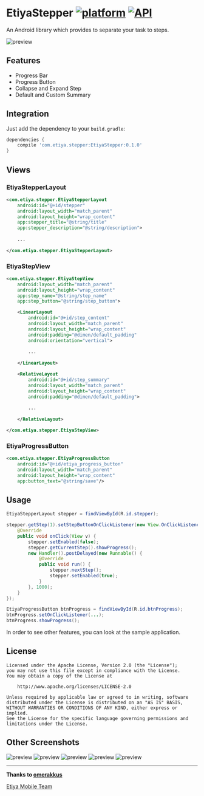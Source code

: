 # EtiyaStepper [![platform](https://img.shields.io/badge/platform-Android-yellow.svg)](https://www.android.com) [![API](https://img.shields.io/badge/API-15%2B-brightgreen.svg?style=flat)](https://android-arsenal.com/api?level=15)

An Android library which provides to separate your task to steps.

![preview](https://github.com/wmramazan/EtiyaStepper/blob/master/device-2018-06-12-141714.png)

## Features
- Progress Bar
- Progress Button
- Collapse and Expand Step
- Default and Custom Summary

## Integration
Just add the dependency to your `build.gradle`:

```groovy
dependencies {
    compile 'com.etiya.stepper:EtiyaStepper:0.1.0'
}
```

## Views

### EtiyaStepperLayout
```xml
<com.etiya.stepper.EtiyaStepperLayout
    android:id="@+id/stepper"
    android:layout_width="match_parent"
    android:layout_height="wrap_content"
    app:stepper_title="@string/title"
    app:stepper_description="@string/description">
    
    ...
    
</com.etiya.stepper.EtiyaStepperLayout>
```

### EtiyaStepView
```xml
<com.etiya.stepper.EtiyaStepView
    android:layout_width="match_parent"
    android:layout_height="wrap_content"
    app:step_name="@string/step_name"
    app:step_button="@string/step_button">

    <LinearLayout
        android:id="@+id/step_content"
        android:layout_width="match_parent"
        android:layout_height="wrap_content"
        android:padding="@dimen/default_padding"
        android:orientation="vertical">
        
        ...
       
    </LinearLayout>

    <RelativeLayout
        android:id="@+id/step_summary"
        android:layout_width="match_parent"
        android:layout_height="wrap_content"
        android:padding="@dimen/default_padding">
        
        ...
        
    </RelativeLayout>

</com.etiya.stepper.EtiyaStepView>
```

### EtiyaProgressButton
```xml
<com.etiya.stepper.EtiyaProgressButton
    android:id="@+id/etiya_progress_button"
    android:layout_width="match_parent"
    android:layout_height="wrap_content"
    app:button_text="@string/save"/>
```

## Usage
```java
EtiyaStepperLayout stepper = findViewById(R.id.stepper);

stepper.getStep(1).setStepButtonOnClickListener(new View.OnClickListener() {
    @Override
    public void onClick(View v) {
        stepper.setEnabled(false);
        stepper.getCurrentStep().showProgress();
        new Handler().postDelayed(new Runnable() {
            @Override
            public void run() {
                stepper.nextStep();
                stepper.setEnabled(true);
            }
        }, 1000);
    }
});
```

```java
EtiyaProgressButton btnProgress = findViewById(R.id.btnProgress);
btnProgress.setOnClickListener(...);
btnProgress.showProgress();
```

In order to see other features, you can look at the sample application.

## License
    Licensed under the Apache License, Version 2.0 (the "License");
    you may not use this file except in compliance with the License.
    You may obtain a copy of the License at

        http://www.apache.org/licenses/LICENSE-2.0

    Unless required by applicable law or agreed to in writing, software
    distributed under the License is distributed on an "AS IS" BASIS,
    WITHOUT WARRANTIES OR CONDITIONS OF ANY KIND, either express or implied.
    See the License for the specific language governing permissions and
    limitations under the License.

## Other Screenshots
![preview](https://github.com/wmramazan/EtiyaStepper/blob/master/device-2018-06-12-141953.png)
![preview](https://github.com/wmramazan/EtiyaStepper/blob/master/device-2018-06-12-141724.png)
![preview](https://github.com/wmramazan/EtiyaStepper/blob/master/device-2018-06-12-141730.png)
![preview](https://github.com/wmramazan/EtiyaStepper/blob/master/device-2018-06-12-141736.png)
![preview](https://github.com/wmramazan/EtiyaStepper/blob/master/device-2018-06-12-141742.png)

***
**Thanks to [omerakkus](https://github.com/omerakkus)**

[Etiya Mobile Team](https://www.etiya.com/)